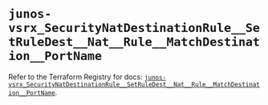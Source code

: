 # `junos-vsrx_SecurityNatDestinationRule__SetRuleDest__Nat__Rule__MatchDestination__PortName`

Refer to the Terraform Registry for docs: [`junos-vsrx_SecurityNatDestinationRule__SetRuleDest__Nat__Rule__MatchDestination__PortName`](https://registry.terraform.io/providers/juniper/junos-vsrx/20.32.106/docs/resources/security_nat_destination_rule__set_rule_dest__nat__rule__match_destination__port_name).
